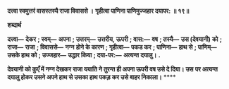 **दत्त्वा स्वमुत्तरं वासस्तस्यै राजा विवाससे ।** **गृहीत्वा पाणिना पाणिमुज्जहार दयापर: ॥ १९॥** 

**शब्दार्थ** 

**दत्त्वा—** **देकर** **; स्वम्—** **अपना** **; उत्तरम्—** **उत्तरीय, ऊपरी** **; वास:—** **वष** **; तस्यै—** **उस (देवयानी) को** **; राजा—** **राजा** **; विवाससे—** **नग्न** **होने के कारण** **; गृहीत्वा—** **पकड कर** **; पाणिना—** **हाथ से** **; पाणिम्—** **उसके हाथ को** **; उज्जहार—** **उद्धार किया** **; दया-पर:—** **अत्यन्त** **दयालु।** **.** 

**देवयानी को कुएँ में नग्न देखकर राजा ययाति ने तुरन्त ही अपना ऊपरी वष उसे दे दिया। उस** **पर अत्यन्त दयालु होकर उसने अपने हाथ से उसका हाथ पकड़ कर उसे बाहर निकाला।** **** 